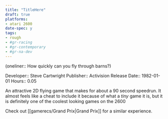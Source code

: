 ```yaml
---
title: "TitleHere"
draft: true
platforms:
- atari 2600
date-spec: y
tags:
- rough
- #gr-racing 
- #gr-contemporary 
- #gr-na-dev 
---
```


(oneliner:: How quickly can you fly through barns?)

Developer:: Steve Cartwright
Publisher:: Activision
Release Date:: 1982-01-01
Hours:: 0.05

An attractive 2D flying game that makes for about a 90 second speedrun. It almost feels like a cheat to include it because of what a *tiny*  game it is, but it is definitely one of the coolest looking games on the 2600

Check out [[gamerecs/Grand Prix|Grand Prix]] for a similar experience.